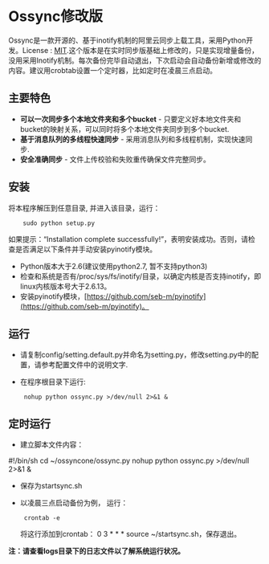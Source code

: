 # Ossync修改版

Ossync是一款开源的、基于inotify机制的阿里云同步上载工具，采用Python开发。License : [MIT](http://rem.mit-license.org/).这个版本是在实时同步版基础上修改的，只是实现增量备份，没用采用Inotify机制。每次备份完毕自动退出，下次启动会自动备份新增或修改的内容。建议用crobtab设置一个定时器，比如定时在凌晨三点启动。

## 主要特色
     
  * **可以一次同步多个本地文件夹和多个bucket** - 只要定义好本地文件夹和bucket的映射关系，可以同时将多个本地文件夹同步到多个bucket.
  * **基于消息队列的多线程快速同步** - 采用消息队列和多线程机制，实现快速同步.
  * **安全准确同步** - 文件上传校验和失败重传确保文件完整同步。

## 安装
将本程序解压到任意目录, 并进入该目录，运行：

 		sudo python setup.py
 		
如果提示：“Installation complete successfully!”，表明安装成功。否则，请检查是否满足以下条件并手动安装pyinotify模块。

* Python版本大于2.6(建议使用python2.7, 暂不支持python3)
* 检查和系统是否有/proc/sys/fs/inotify/目录，以确定内核是否支持inotify，即linux内核版本号大于2.6.13。
* 安装pyinotify模块，[https://github.com/seb-m/pyinotify](https://github.com/seb-m/pyinotify)。

   
## 运行
 * 请复制config/setting.default.py并命名为setting.py，修改setting.py中的配置，请参考配置文件中的说明文字.
 * 在程序根目录下运行:
 
 		nohup python ossync.py >/dev/null 2>&1 &
 
## 定时运行
 * 建立脚本文件内容：

 #!/bin/sh
 cd ~/ossyncone/ossync.py
 nohup python ossync.py >/dev/null 2>&1 &
 
 * 保存为startsync.sh
 * 以凌晨三点启动备份为例， 运行： 
 
 		crontab -e
		
	将这行添加到crontab： 0 3 * * *  source ~/startsync.sh，保存退出。
  		
**注：请查看logs目录下的日志文件以了解系统运行状况。**

